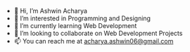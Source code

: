 - 👋 Hi, I’m Ashwin Acharya
- 👀 I’m interested in Programming and Designing
- 🌱 I’m currently learning Web Development
- 💞️ I’m looking to collaborate on Web Development Projects
- 📫 You can reach me at acharya.ashwin06@gmail.com

<!---
ashwin-acharya01/ashwin-acharya01 is a ✨ special ✨ repository because its `README.md` (this file) appears on your GitHub profile.
You can click the Preview link to take a look at your changes.
--->
